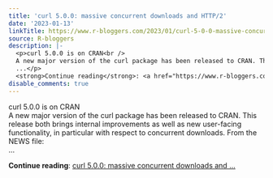 ```yaml
---
title: 'curl 5.0.0: massive concurrent downloads and HTTP/2'
date: '2023-01-13'
linkTitle: https://www.r-bloggers.com/2023/01/curl-5-0-0-massive-concurrent-downloads-and-http-2/
source: R-bloggers
description: |-
  <p>curl 5.0.0 is on CRAN<br />
  A new major version of the curl package has been released to CRAN. This release both brings internal improvements as well as new user-facing functionality, in particular with respect to concurrent downloads. From the NEWS file:<br />
  ...</p>
  <strong>Continue reading</strong>: <a href="https://www.r-bloggers.com/2023/01/curl-5-0-0-massive-concurrent-downloads-and-http-2/">curl 5.0.0: massive concurrent downloads and ...
disable_comments: true
---
```

<p>curl 5.0.0 is on CRAN<br />
A new major version of the curl package has been released to CRAN. This release both brings internal improvements as well as new user-facing functionality, in particular with respect to concurrent downloads. From the NEWS file:<br />
...</p>
<strong>Continue reading</strong>: <a href="https://www.r-bloggers.com/2023/01/curl-5-0-0-massive-concurrent-downloads-and-http-2/">curl 5.0.0: massive concurrent downloads and ...